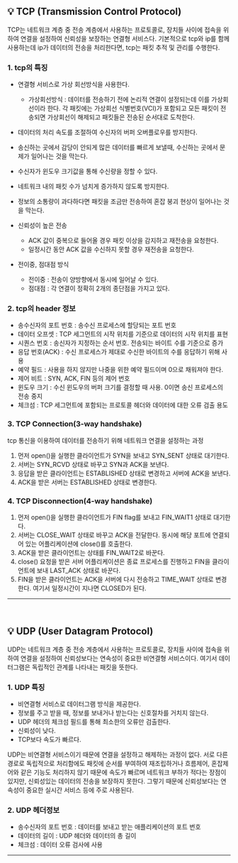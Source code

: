 ## 💡 TCP (Transmission Control Protocol)
TCP는 네트워크 계층 중 전송 계층에서 사용하는 프로토콜로, 장치들 사이에 접속을 위하여 연결을 설정하여 신뢰성을 보장하는 연결형 서비스다.
기본적으로 tcp와 ip를 함께 사용하는데 ip가 데이터의 전송을 처리한다면, tcp는 패킷 추적 및 관리를 수행한다.

### 1. tcp의 특징
- 연결형 서비스로 가상 회선방식을 사용한다.
  - 가상회선방식 : 데이터를 전송하기 전에 논리적 연결이 설정되는데 이를 가상회선이라 한다. 각 패킷에는 가상회선 식별번호(VCI)가 포함되고
모든 패킷이 전송되면 가상회선이 해제되고 패킷들은 전송된 순서대로 도착한다.

- 데이터의 처리 속도를 조절하여 수신자의 버퍼 오버플로우를 방지한다.
- 송신하는 곳에서 감당이 안되게 많은 데이터를 빠르게 보낼때, 수신하는 곳에서 문제가 일어나는 것을 막는다.
- 수신자가 윈도우 크기값을 통해 수신량을 정할 수 있다.


- 네트워크 내의 패킷 수가 넘치게 증가하지 않도록 방지한다.
- 정보의 소통량이 과다하다면 패킷을 조금만 전송하여 혼잡 붕괴 현상이 일어나는 것을 막는다.


- 신뢰성이 높은 전송
  - ACK 값이 중복으로 들어올 경우 패킷 이상을 감지하고 재전송을 요청한다.
  - 일정시간 동안 ACK 값을 수신하지 못할 경우 재전송을 요청한다.

- 전이중, 점대점 방식
  - 전이중 : 전송이 양방향에서 동시에 일어날 수 있다.
  - 점대점 : 각 연결이 정확히 2개의 종단점을 가지고 있다.

### 2. tcp의 header 정보
- 송수신자의 포트 번호 : 송수신 프로세스에 할당되는 포트 번호
- 데이터 오프셋 : TCP 세그먼트의 시작 위치를 기준으로 데이터의 시작 위치를 표현
- 시퀀스 번호 : 송신자가 지정하는 순서 번호. 전송되는 바이트 수를 기준으로 증가
- 응답 번호(ACK) : 수신 프로세스가 제대로 수신한 바이트의 수를 응답하기 위해 사용
- 예약 필드 : 사용을 하지 않지만 나중을 위한 예약 필드이며 0으로 채워져야 한다.
- 제어 비트 : SYN, ACK, FIN 등의 제어 번호
- 윈도우 크기 : 수신 윈도우의 버퍼 크기를 결정할 때 사용. 0이면 송신 프로세스의 전송 중지
- 체크섬 : TCP 세그먼트에 포함되는 프로토콜 헤더와 데이터에 대한 오류 검출 용도

### 3. TCP Connection(3-way handshake)
tcp 통신을 이용하여 데이터를 전송하기 위해 네트워크 연결을 설정하는 과정

1. 먼저 open()을 실행한 클라이언트가 SYN을 보내고 SYN_SENT 상태로 대기한다.
2. 서버는 SYN_RCVD 상태로 바꾸고 SYN과 ACK을 보낸다.
3. 응답을 받은 클라이언트는 ESTABLISHED  상태로 변경하고 서버에 ACK을 보낸다.
4. ACK을 받은 서버는 ESTABLISHED 상태로 변경한다.

### 4. TCP Disconnection(4-way handshake)


1. 먼저 open()을 실행한 클라이언트가 FIN flag를 보내고 FIN_WAIT1 상태로 대기한다.
2. 서버는 CLOSE_WAIT 상태로 바꾸고 ACK을 전달한다. 동시에 해당 포트에 연결되어 있는 어플리케이션에 close()를 호출한다.
3. ACK을 받은 클라이언트는 상태를 FIN_WAIT2로 바꾼다.
4. close() 요청을 받은 서버 어플리케이션은 종료 프로세스를 진행하고 FIN을 클라이언트에 보내 LAST_ACK 상태로 바꾼다.
5. FIN을 받은 클라이언트는 ACK을 서버에 다시 전송하고 TIME_WAIT 상태로 변경한다. 여기서 일정시간이 지나면 CLOSED가 된다. 

-----
</br>

## 💡 UDP (User Datagram Protocol)
UDP는 네트워크 계층 중 전송 계층에서 사용하는 프로토콜로, 장치들 사이에 접속을 위하여 연결을 설정하여 신뢰성보다는 연속성이 중요한 비연결형 서비스이다.
여기서 데이터그램은 독립적인 관계를 나타내는 패킷을 뜻한다.

### 1. UDP 특징
- 비연결형 서비스로 데이터그램 방식을 제공한다.
- 정보를 주고 받을 때, 정보를 보내거나 받는다는 신호절차를 거치지 않는다.
- UDP 헤더의 체크섬 필드를 통해 최소한의 오류만 검출한다.
- 신뢰성이 낮다.
- TCP보다 속도가 빠르다.

UDP는 비연결형 서비스이기 때문에 연결을 설정하고 해제하는 과정이 없다. 서로 다른 경로로 독립적으로 처리함에도 
패킷에 순서를 부여하여 재조립하거나 흐름제어, 혼잡제어와 같은 기능도 처리하지 않기 때문에 속도가 빠르며 네트워크 부하가 적다는 장점이 있지만, 신뢰성있는 데이터의 전송을 보장하지 못한다.
그렇기 때문에 신뢰성보다는 연속성이 중요한 실시간 서비스 등에 주로 사용된다.

### 2. UDP 헤더정보
- 송수신자의 포트 번호 : 데이터를 보내고 받는 애플리케이션의 포트 번호
- 데이터의 길이 : UDP 헤더와 데이터의 총 길이
- 체크섬 : 데이터 오류 검사에 사용



-----
</br>
